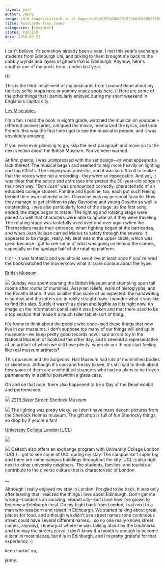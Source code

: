 ```yaml
---
layout: post
author: Jenny
image: /old_images/caltech_as_it_happens/6a0105349b8251970b01bb088ff354970d.jpg
title: Postcards from Jenny
categories: [research]
status: Publish
date: 2016-09-22
---
```



I can't believe it's somehow already been a year. I met this year's exchange students from Edinburgh Uni, and talking to them brought me back to the cobbly wynds and layers of ghosts that is Edinburgh. Anyhow, here's another one of my posts from London last year.

Hi!

This is the third installment of my postcards from London! Read about my touristy selfie stops [here](https://caltech.typepad.com/caltech_as_it_happens/2016/01/pfj-london-selfie-stops.html) or yummy snack spots [here](https://caltech.typepad.com/caltech_as_it_happens/2016/09/pfj-london-snack-spots.html). (: Here are some of the other things that i particularly enjoyed during my short weekend in England's capital city.

[Les Miserables](https://www.lesmis.com/uk/)

i'm a fan. i read the book in eighth grade, watched the musical on youtube + different anniversaries, critiqued the movie, memorized the lyrics, and took French. this was the first time i got to see the musical in person, and it was absolutely amazing.

If you were ever planning to go, skip the next paragraph and move on to the next section about the British Museum. You've been warned.

At first glance, i was unimpressed with the set design--or what appeared a lack thereof. The musical began and seemed to rely more heavily on lighting and fog effects. The singing was powerful, and it was so difficult to realize that the voices were not a recording--they were so impeccable. And yet, it was clear that the actors and actresses interpreted the 30-year-old songs in their own way. "Don Juan" was pronounced correctly, characteristic of an educated college student. Fantine and Eponine, too, each put such feeling behind their own splendid solos. Gavroche was my personal favorite. How they manage to get children to play Gavroche and young Cosette so well is outstanding. i was also particularly fond of the stage: as the first song ended, the stage began to rotate! The lighting and rotating stage were paired so well that characters were able to appear as if they were traveling. The rotating stage was tastefully used over and over again when the Thernardiers made their entrance, when fighting began at the barricades, and when Jean Valjean carried Marius to safety through the sewers. It appeared to be magic, really. My seat was in the upper circle, which was great because I got to see some of what was going on behind the scenes, especially on the upstage half of the rotating platform.

tl;dr - it was fantastic and you should see it live at least once if you've read the book/watched the movie/know what it is/are curious about the hype.

[British Museum](https://www.britishmuseum.org/)

![](/old_images/caltech_as_it_happens/6a0105349b8251970b01b8d1759778970c.jpg)
Sunday was spent roaming the British Museum and stumbling upon tall rooms after rooms of mummies, Assyrian reliefs, walls of hieroglyphs, and the Rosetta Stone. It was smaller than some of us expected. the handwriting is so neat and the letters are in really straight rows. i wonder what it was like to find this slab. Surely it wasn't as clean and legible as it is right now. An image on the information panel said it was broken and that there used to be a top section that made it a much taller tablet-sort of thing.

It's funny to think about the people who once used these things that now live in our museums. i don't suppose too many of our things will end up in museums--we keep pretty good records now. i saw an old toy in the National Museum of Scotland the other day, and it seemed a representative of an artifact of which we still have plenty. when do our things start feeling like real museum artifacts?

This museum and the Surgeons' Hall Museum had lots of mummified bodies or skeletons. Although it's cool and freaky to see, it's still sad to think about how some of them are unidentified strangers who had no plans to be frozen permanently in a pitiful posewithin a glass case.

Oh and on that note, there also happened to be a Day of the Dead exhibit and performance.


![](/old_images/caltech_as_it_happens/6a0105349b8251970b01b8d1759811970c.jpg)
[221B Baker Street: Sherlock Museum](https://www.sherlock-holmes.co.uk/)

![](/old_images/6a01a73d94d1a8970d01bb088ff51f970d-pi.jpg)
The lighting was pretty tricky, so i don't have many decent pictures from the Sherlock Holmes museum. The gift shop is full of fun Sherlocky things, so drop by if you're a fan!

[University College London (](https://www.ucl.ac.uk/)[UCL)](https://www.ucl.ac.uk/)

![](/old_images/caltech_as_it_happens/6a0105349b8251970b01bb088ff536970d.jpg)


![](/old_images/caltech_as_it_happens/6a0105349b8251970b01b8d1759861970c.jpg)
Caltech also offers an exchange program with University College London (UCL). i got to see some of UCL during my stay. The campus isn't super big and there are some campus buildings throughout the city. UCL is also right next to other university neighbors. The students, families, and tourists all contribute to the diverse culture that is characteristic of London.

__

Although i really enjoyed my stay in London, i'm glad to be back. It was only after leaving that i realized the things i love about Edinburgh. Don't get me wrong--London's an amazing, vibrant city--but i love how i've grown to become a Edinburgh local. On my flight back from London, i sat next to a man who was born and raised in Edinburgh. We started talking about great places for food, and although we didn't use street names (one continuous street could have several different names... so no one really knows street names, anyway), i knew just where he was talking about by the landmarks and the way the streets curve. i don't know if a month is enough to become a local in most places, but it is in Edinburgh, and i'm pretty grateful for that experience. (:

keep lookin' up,

jenny.

